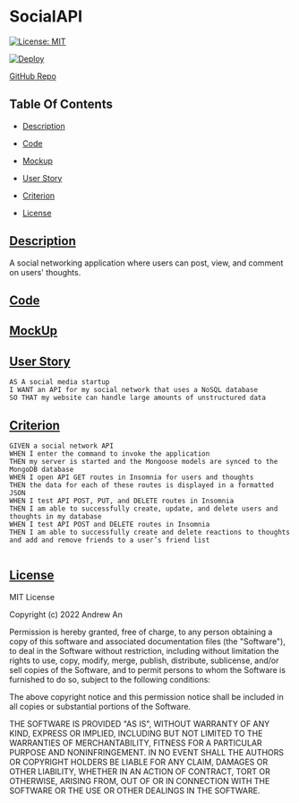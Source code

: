 # SocialAPI

[![License: MIT](https://img.shields.io/badge/License-MIT-black.svg)](https://opensource.org/licenses/MIT)

[![Deploy](https://www.herokucdn.com/deploy/button.svg)]()

[GitHub Repo](https://github.com/AndyAn7/SocialAPI)
## Table Of Contents
- [Description](#description)

- [Code](#code)

- [Mockup](#mockup)

- [User Story](#user)

- [Criterion](#crit)

- [License](#license)

## [Description](#description)
<a name="description"></a>
A social networking application where users can post, view, and comment on users' thoughts.

## [Code](#code)
<a name="code"></a>


## [MockUp](#mockup)
<a name="mockup"></a>
<!-- ![image](https://github.com/AndyAn7/Express-Note-Taker/blob/main/images/one.png?raw=true)
![image](https://github.com/AndyAn7/Express-Note-Taker/blob/main/images/two.png?raw=true) -->

## [User Story](#user)
<a name="user"></a>

```
AS A social media startup
I WANT an API for my social network that uses a NoSQL database
SO THAT my website can handle large amounts of unstructured data

```

## [Criterion](#crit)
<a name="crit"></a>

```
GIVEN a social network API
WHEN I enter the command to invoke the application
THEN my server is started and the Mongoose models are synced to the MongoDB database
WHEN I open API GET routes in Insomnia for users and thoughts
THEN the data for each of these routes is displayed in a formatted JSON
WHEN I test API POST, PUT, and DELETE routes in Insomnia
THEN I am able to successfully create, update, and delete users and thoughts in my database
WHEN I test API POST and DELETE routes in Insomnia
THEN I am able to successfully create and delete reactions to thoughts and add and remove friends to a user’s friend list


```

## [License](#license)
<a name="license"></a>
MIT License

Copyright (c) 2022 Andrew An

Permission is hereby granted, free of charge, to any person obtaining a copy
of this software and associated documentation files (the "Software"), to deal
in the Software without restriction, including without limitation the rights
to use, copy, modify, merge, publish, distribute, sublicense, and/or sell
copies of the Software, and to permit persons to whom the Software is
furnished to do so, subject to the following conditions:

The above copyright notice and this permission notice shall be included in all
copies or substantial portions of the Software.

THE SOFTWARE IS PROVIDED "AS IS", WITHOUT WARRANTY OF ANY KIND, EXPRESS OR
IMPLIED, INCLUDING BUT NOT LIMITED TO THE WARRANTIES OF MERCHANTABILITY,
FITNESS FOR A PARTICULAR PURPOSE AND NONINFRINGEMENT. IN NO EVENT SHALL THE
AUTHORS OR COPYRIGHT HOLDERS BE LIABLE FOR ANY CLAIM, DAMAGES OR OTHER
LIABILITY, WHETHER IN AN ACTION OF CONTRACT, TORT OR OTHERWISE, ARISING FROM,
OUT OF OR IN CONNECTION WITH THE SOFTWARE OR THE USE OR OTHER DEALINGS IN THE
SOFTWARE.
